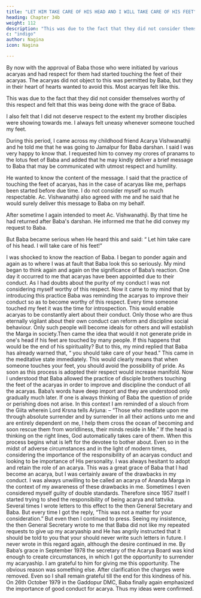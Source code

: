 ```yaml
---
title: "LET HIM TAKE CARE OF HIS HEAD AND I WILL TAKE CARE OF HIS FEET"
heading: Chapter 34b
weight: 112
description: "This was due to the fact that they did not consider themselves worthy of this respect"
c: "indigo"
author: Nagina
icon: Nagina

---
```




By now with the approval of Baba those who were initiated by various acaryas and had respect for them had started touching the feet of their acaryas. The acaryas did not object to this was permitted by Baba, but they in their heart of hearts wanted to
avoid this. Most acaryas felt like this.

This was due to the fact that they did not consider themselves worthy of this respect and felt that this was being done with the grace of Baba.

I also felt that I did not deserve respect to the extent my brother disciples were
showing towards me. I always felt uneasy whenever someone touched my feet.

During this period, I came across my childhood friend Acarya Vishwanathji and he told me that he was going to Jamalpur for Baba darshan. I said I was very happy to know that. I requested him to convey my crores of pranams to the lotus feet of Baba
and added that he may kindly deliver a brief message to Baba that may be
communicated with utmost respect and humility.

He wanted to know the content of the message. I said that the practice of touching the feet of acaryas, has in the case of
acaryas like me, perhaps been started before due time. I do not consider myself so
much respectable. Ac. Vishwanathji also agreed with me and he said that he would
surely deliver this message to Baba on my behalf.

After sometime I again intended to meet Ac. Vishwanathji. By that time he had returned after Baba's darshan. He informed me that he did convey my request to Baba. 

But Baba became serious when He heard this and said: “ Let him take care of his head. I will take care of his feet!”

I was shocked to know the reaction of Baba. I began to ponder again and again as to where I was at fault that Baba look this so seriously. My mind began to think again and again on the significance of Baba’s reaction.
One day it occurred to me that acaryas have been appointed due to their conduct. As I
had doubts about the purity of my conduct I was not considering myself worthy of this
respect.
Now it came to my mind that by introducing this practice Baba was reminding
the acaryas to improve their conduct so as to become worthy of this respect. Every
time someone touched my feet it was the time for introspection. This would enable
acaryas to be constantly alert about their conduct. Only those who are thus eternally
vigilant about their own conduct can reform and discipline social behaviour. Only such
people will become ideals for others and will establish the Marga in society.Then came the idea that would it not generate pride in one's head if his feet are
touched by many people. If this happens that would be the end of his spirituality? But to
this, my mind replied that Baba has already warned that, “ you should take care of your
head.” This came in the meditative state immediately. This would clearly means that
when someone touches your feet, you should avoid the possibility of pride. As soon as
this process is adopted their respect would increase manifold.
Now I understood that Baba allowed the practice of disciple brothers touching
the feet of the acaryas in order to improve and discipline the conduct of all the acaryas.
Baba’s words have deep import and they are understood only gradually much later. If
one is always thinking of Baba the question of pride or perishing does not arise. In this
context I am reminded of a slouch from the Giita wherein Lord Krsna tells Arjuna: –
“Those who meditate upon me through absolute surrender and by surrender in
all their actions unto me and are entirely dependent on me, I help them cross the ocean
of becoming and soon rescue them from worldliness, their minds reside in Me.”
If the head is thinking on the right lines, God automatically takes care of them.
When this process begins what is left for the devotee to bother about.
Even so in the midst of adverse circumstances and in the light of modern times,
considering the importance of the responsibility of an acaryas conduct and looking to
be importance of His personality. I was always hesitant to adopt and retain the role of
an acarya.
This was a great grace of Baba that I had become an acarya, but I was certainly
aware of the drawbacks in my conduct. I was always unwilling to be called an acarya of
Ananda Marga in the context of my awareness of these drawbacks in me. Sometimes I
even considered myself guilty of double standards.
Therefore since 1957 itself I started trying to shed the responsibility of being
acarya and tattvika. Several times I wrote letters to this effect to the then General
Secretary and Baba. But every time I got the reply, “This was not a matter for your
consideration.” But even then I continued to press.
Seeing my insistence, the then General Secretary wrote to me that Baba did not
like my repeated requests to give up my acaryaship and He has angrily instructed that
it should be told to you that your should never write such letters in future.
I never wrote in this regard again, although the desire continued in me. By
Baba’s grace in September 1978 the secretary of the Acarya Board was kind enough to
create circumstances, in which I got the opportunity to surrender my acaryaship. I am
grateful to him for giving me this opportunity. The obvious reason was something else.
After clarification the charges were removed. Even so I shall remain grateful till the end
for this kindness of his. On 26th October 1979 in the Gaddopur DMC, Baba finally again
emphasized the importance of good conduct for acarya. Thus my ideas were
confirmed.

